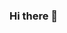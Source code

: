 ### Hi there 👋

<!--
**5555555555555555655amyrpyrmrady7/5555555555555555655amyrpyrmrady7** is a ✨ _special_ ✨ repository because its `README.md` (this file) appears on your GitHub profile.

Here are some ideas to get you started:

- 🔭 I’m currently working on ...
- 🌱 I’m currently learning ...
- 👯 I’m looking to collaborate on ...
- 🤔 I’m looking for help with ...
- 💬 Ask me about ...
- 📫 How to reach me: ...amyrpyrmrady7@gmail.com 
- 😄 Pronouns: ...
- ⚡ Fun fact: ...
-->
